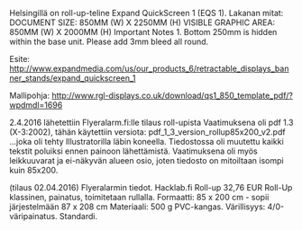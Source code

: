 Helsingillä on roll-up-teline Expand QuickScreen 1 (EQS 1).
Lakanan mitat:
DOCUMENT SIZE: 850MM (W) X 2250MM (H)
VISIBLE GRAPHIC AREA: 850MM (W) X 2000MM (H)
Important Notes 1. Bottom 250mm is hidden within the base unit.
Please add 3mm bleed all round.

Esite:
http://www.expandmedia.com/us/our_products_6/retractable_displays_banner_stands/expand_quickscreen_1

Mallipohja:
http://www.rgl-displays.co.uk/download/qs1_850_template_pdf/?wpdmdl=1696


2.4.2016 lähetettiin Flyeralarm.fi:lle tilaus roll-upista
Vaatimuksena oli pdf 1.3 (X-3:2002), tähän käytettiin versiota:
pdf_1_3_version_rollup85x200_v2.pdf
...joka oli tehty Illustratorilla läbin koneella.
Tiedostossa oli muutettu kaikki tekstit poluiksi ennen painoon lähettämistä. Vaatimuksena oli myös leikkuuvarat ja ei-näkyvän alueen osio, joten tiedosto on mitoiltaan isompi kuin 85x200.

(tilaus 02.04.2016) Flyeralarmin tiedot. Hacklab.fi Roll-up 32,76 EUR 
Roll-Up klassinen, painatus, toimitetaan rullalla. Formaatti: 85 x 200 
cm - sopii järjestelmään 87 x 208 cm Materiaali: 500 g PVC-kangas. 
Värillisyys: 4/0-väripainatus. Standardi.
